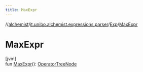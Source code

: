 ```yaml
---
title: MaxExpr
---
```

//[alchemist](../../../index.html)/[it.unibo.alchemist.expressions.parser](../index.html)/[Exp](index.html)/[MaxExpr](-max-expr.html)



# MaxExpr



[jvm]\
fun [MaxExpr](-max-expr.html)(): [OperatorTreeNode](../../it.unibo.alchemist.expressions.implementations/-operator-tree-node/index.html)




